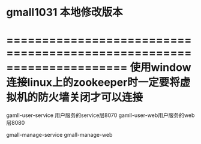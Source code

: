 # gmall1031 本地修改版本

=====================================================================
使用window连接linux上的zookeeper时一定要将虚拟机的防火墙关闭才可以连接
=====================================================================

gamll-user-service 用户服务的service层8070
gamll-user-web用户服务的web层8080

gmall-manage-service 
gmall-manage-web

